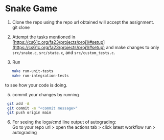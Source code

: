 # Snake Game

1. Clone the repo using the repo url obtained will accept the assignment.
     git clone <your-repo-url>
     
2. Attempt the tasks mentioned in [https://cs61c.org/fa23/projects/proj1/#setup](https://cs61c.org/fa23/projects/proj1/#setup) and make changes to only `src/snake.c`, `src/state.c`, and `src/custom_tests.c`.

4. Run
```sh
   make run-unit-tests  
   make run-integration-tests
```
   to see how your code is doing.

5. commit your changes by running
  ```sh
   git add -A
   git commit -m "<commit message>"
   git push origin main
  ```
    
6. For seeing the logs/cmd line output of autograding:   
   Go to your repo url > open the actions tab > click latest workflow run > autograding
